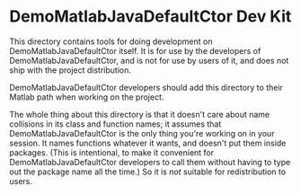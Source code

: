# DemoMatlabJavaDefaultCtor Dev Kit

This directory contains tools for doing development on DemoMatlabJavaDefaultCtor itself. It is for use by the developers of DemoMatlabJavaDefaultCtor, and is not for use by users of it, and does not ship with the project distribution.

DemoMatlabJavaDefaultCtor developers should add this directory to their Matlab path when working on the project.

The whole thing about this directory is that it doesn't care about name collisions in its class and function names; it assumes that DemoMatlabJavaDefaultCtor is the only thing you're working on in your session. It names functions whatever it wants, and doesn't put them inside packages. (This is intentional, to make it convenient for DemoMatlabJavaDefaultCtor developers to call them without having to type out the package name all the time.) So it is _not_ suitable for redistribution to users.
